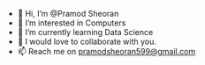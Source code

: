 - 👋 Hi, I’m @Pramod Sheoran
- 👀 I’m interested in Computers
- 🌱 I’m currently learning Data Science
- 💞️ I would love to collaborate with you.
- 📫 Reach me on pramodsheoran599@gmail.com

<!---
Pramodsheoran599/Pramodsheoran599 is a ✨ special ✨ repository because its `README.md` (this file) appears on your GitHub profile.
You can click the Preview link to take a look at your changes.
--->
